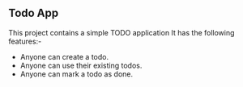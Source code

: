 ## Todo App

This project contains a simple TODO application
It has the following features:-

- Anyone can create a todo.
- Anyone can use their existing todos.
- Anyone can mark a todo as done.
